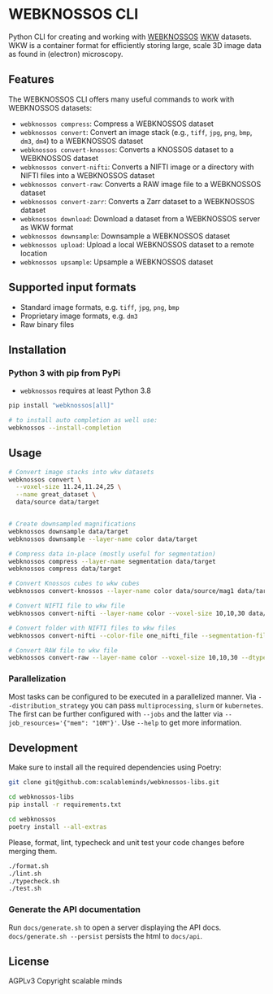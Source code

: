 # WEBKNOSSOS CLI

Python CLI for creating and working with [WEBKNOSSOS](https://webknossos.org/) [WKW](https://github.com/scalableminds/webknossos-wrap) datasets. WKW is a container format for efficiently storing large, scale 3D image data as found in (electron) microscopy.

## Features

The WEBKNOSSOS CLI offers many useful commands to work with WEBKNOSSOS datasets:

- `webknossos compress`: Compress a WEBKNOSSOS dataset
- `webknossos convert`: Convert an image stack (e.g., `tiff`, `jpg`, `png`, `bmp`, `dm3`, `dm4`) to a WEBKNOSSOS dataset
- `webknossos convert-knossos`: Converts a KNOSSOS dataset to a WEBKNOSSOS dataset
- `webknossos convert-nifti`: Converts a NIFTI image or a directory with NIFTI files into a WEBKNOSSOS dataset
- `webknossos convert-raw`: Converts a RAW image file to a WEBKNOSSOS dataset
- `webknossos convert-zarr`: Converts a Zarr dataset to a WEBKNOSSOS dataset 
- `webknossos download`: Download a dataset from a WEBKNOSSOS server as WKW format
- `webknossos downsample`: Downsample a WEBKNOSSOS dataset
- `webknossos upload`: Upload a local WEBKNOSSOS dataset to a remote location
- `webknossos upsample`: Upsample a WEBKNOSSOS dataset

## Supported input formats

- Standard image formats, e.g. `tiff`, `jpg`, `png`, `bmp`
- Proprietary image formats, e.g. `dm3`
- Raw binary files

## Installation

### Python 3 with pip from PyPi

- `webknossos` requires at least Python 3.8

```bash
pip install "webknossos[all]"

# to install auto completion as well use:
webknossos --install-completion
```

## Usage

```bash
# Convert image stacks into wkw datasets
webknossos convert \
  --voxel-size 11.24,11.24,25 \
  --name great_dataset \
  data/source data/target


# Create downsampled magnifications
webknossos downsample data/target
webknossos downsample --layer-name color data/target

# Compress data in-place (mostly useful for segmentation)
webknossos compress --layer-name segmentation data/target
webknossos compress data/target

# Convert Knossos cubes to wkw cubes
webknossos convert-knossos --layer-name color data/source/mag1 data/target

# Convert NIFTI file to wkw file
webknossos convert-nifti --layer-name color --voxel-size 10,10,30 data/source/nifti_file data/target

# Convert folder with NIFTI files to wkw files
webknossos convert-nifti --color-file one_nifti_file --segmentation-file --voxel-size 10,10,30 another_nifti data/source/ data/target

# Convert RAW file to wkw file
webknossos convert-raw --layer-name color --voxel-size 10,10,30 --dtype uint8 --shape 2048,2048,1024 data/source/raw_file.raw data/target


```

### Parallelization

Most tasks can be configured to be executed in a parallelized manner. Via `--distribution_strategy` you can pass `multiprocessing`, `slurm` or `kubernetes`. The first can be further configured with `--jobs` and the latter via `--job_resources='{"mem": "10M"}'`. Use `--help` to get more information.


## Development

Make sure to install all the required dependencies using Poetry:
```bash
git clone git@github.com:scalableminds/webknossos-libs.git

cd webknossos-libs
pip install -r requirements.txt

cd webknossos
poetry install --all-extras
```

Please, format, lint, typecheck and unit test your code changes before merging them.
```bash
./format.sh
./lint.sh
./typecheck.sh
./test.sh
```

### Generate the API documentation
Run `docs/generate.sh` to open a server displaying the API docs. `docs/generate.sh --persist` persists the html to `docs/api`.

## License
AGPLv3
Copyright scalable minds
